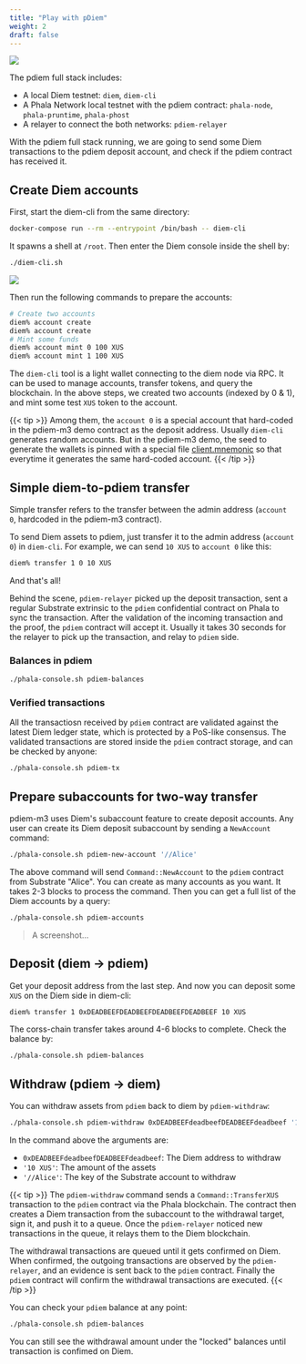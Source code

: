 ```yaml
---
title: "Play with pDiem"
weight: 2
draft: false
---
```


![](/images/docs/pdiem/docker-compose-structure.png)

The pdiem full stack includes:

- A local Diem testnet: `diem`, `diem-cli`
- A Phala Network local testnet with the pdiem contract: `phala-node`, `phala-pruntime`, `phala-phost`
- A relayer to connect the both networks: `pdiem-relayer`

With the pdiem full stack running, we are going to send some Diem transactions to the pdiem deposit account, and check if the pdiem contract has received it.

## Create Diem accounts

First, start the diem-cli from the same directory:

```bash
docker-compose run --rm --entrypoint /bin/bash -- diem-cli
```

It spawns a shell at `/root`. Then enter the Diem console inside the shell by:

```bash
./diem-cli.sh
```

![](/images/docs/pdiem/diem-cli.png)

Then run the following commands to prepare the accounts:

```bash
# Create two accounts
diem% account create
diem% account create
# Mint some funds
diem% account mint 0 100 XUS
diem% account mint 1 100 XUS
```

The `diem-cli` tool is a light wallet connecting to the diem node via RPC. It can be used to manage accounts, transfer tokens, and query the blockchain. In the above steps, we created two accounts (indexed by 0 & 1), and mint some test `XUS` token to the account.


{{< tip >}}
Among them, the `account 0` is a special account that hard-coded in the pdiem-m3 demo contract as the deposit address. Usually `diem-cli` generates random accounts. But in the pdiem-m3 demo, the seed to generate the wallets is pinned with a special file [client.mnemonic](https://github.com/Phala-Network/phala-docker/blob/pdiem-m3/dockerfile.d/client.mnemonic) so that everytime it generates the same hard-coded account.
{{< /tip >}}

## Simple diem-to-pdiem transfer

Simple transfer refers to the transfer between the admin address (`account 0`, hardcoded in the pdiem-m3 contract).

To send Diem assets to pdiem, just transfer it to the admin address (`account 0`) in `diem-cli`. For example, we can send `10 XUS` to `account 0` like this:

```bash
diem% transfer 1 0 10 XUS
```

And that's all!

Behind the scene, `pdiem-relayer` picked up the deposit transaction, sent a regular Substrate extrinsic to the `pdiem` confidential contract on Phala to sync the transaction. After the validation of the incoming transaction and the proof, the `pdiem` contract will accept it. Usually it takes 30 seconds for the relayer to pick up the transaction, and relay to `pdiem` side.

### Balances in pdiem

```bash
./phala-console.sh pdiem-balances
```

### Verified transactions

All the transactiosn received by `pdiem` contract are validated against the latest Diem ledger state, which is protected by a PoS-like consensus. The validated transactions are stored inside the `pdiem` contract storage, and can be checked by anyone:

```bash
./phala-console.sh pdiem-tx
```
## Prepare subaccounts for two-way transfer

pdiem-m3 uses Diem's subaccount feature to create deposit accounts. Any user can create its Diem deposit subaccount by sending a `NewAccount` command:

```bash
./phala-console.sh pdiem-new-account '//Alice'
```

The above command will send `Command::NewAccount` to the `pdiem` contract from Substrate "Alice". You can create as many accounts as you want. It takes 2-3 blocks to process the command. Then you can get a full list of the Diem accounts by a query:

```bash
./phala-console.sh pdiem-accounts
```

> A screenshot...

## Deposit (diem → pdiem)

Get your deposit address from the last step. And now you can deposit some `XUS` on the Diem side in diem-cli:

```bash
diem% transfer 1 0xDEADBEEFDEADBEEFDEADBEEFDEADBEEF 10 XUS
```

The corss-chain transfer takes around 4-6 blocks to complete. Check the balance by:

```bash
./phala-console.sh pdiem-balances
```

## Withdraw (pdiem → diem)

You can withdraw assets from `pdiem` back to diem by `pdiem-withdraw`:

```bash
./phala-console.sh pdiem-withdraw 0xDEADBEEFdeadbeefDEADBEEFdeadbeef '10 XUS' '//Alice'
```

In the command above the arguments are:

- `0xDEADBEEFdeadbeefDEADBEEFdeadbeef`: The Diem address to withdraw
- `'10 XUS'`: The amount of the assets
- `'//Alice'`: The key of the Substrate account to withdraw

{{< tip >}}
The `pdiem-withdraw` command sends a `Command::TransferXUS` transaction to the `pdiem` contract via the Phala blockchain. The contract then creates a Diem transaction from the subaccount to the withdrawal target, sign it, and push it to a queue. Once the `pdiem-relayer` noticed new transactions in the queue, it relays them to the Diem blockchain.

The withdrawal transactions are queued until it gets confirmed on Diem. When confirmed, the outgoing transactions are observed by the `pdiem-relayer`, and an evidence is sent back to the `pdiem` contract. Finally the `pdiem` contract will confirm the withdrawal transactions are executed.
{{< /tip >}}

You can check your `pdiem` balance at any point:

```bash
./phala-console.sh pdiem-balances
```

You can still see the withdrawal amount under the "locked" balances until transaction is confimed on Diem.
